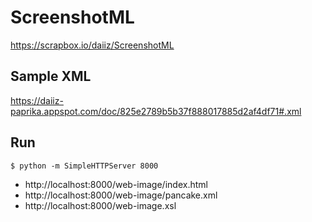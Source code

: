 # ScreenshotML

https://scrapbox.io/daiiz/ScreenshotML

## Sample XML
https://daiiz-paprika.appspot.com/doc/825e2789b5b37f888017885d2af4df71#.xml

## Run
```
$ python -m SimpleHTTPServer 8000
```

- http://localhost:8000/web-image/index.html
- http://localhost:8000/web-image/pancake.xml
- http://localhost:8000/web-image.xsl

